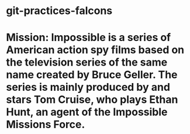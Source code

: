 # git-practices-falcons
# Mission: Impossible is a series of American action spy films based on the television series of the same name created by Bruce Geller. The series is mainly produced by and stars Tom Cruise, who plays Ethan Hunt, an agent of the Impossible Missions Force.